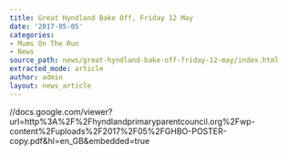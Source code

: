 ```yaml
---
title: Great Hyndland Bake Off, Friday 12 May
date: '2017-05-05'
categories:
- Mums On The Run
- News
source_path: news/great-hyndland-bake-off-friday-12-may/index.html
extracted_mode: article
author: admin
layout: news_article
---
```


//docs.google.com/viewer?url=http%3A%2F%2Fhyndlandprimaryparentcouncil.org%2Fwp-content%2Fuploads%2F2017%2F05%2FGHBO-POSTER-copy.pdf&hl=en_GB&embedded=true
